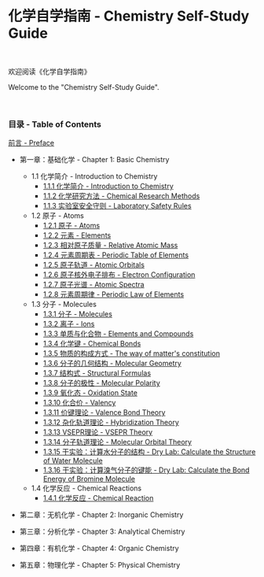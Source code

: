 # 化学自学指南 - Chemistry Self-Study Guide

<br>

欢迎阅读《化学自学指南》

Welcome to the "Chemistry Self-Study Guide".

<br>

### 目录 - Table of Contents

[前言 - Preface](./preface.md)

- 第一章：基础化学 - Chapter 1: Basic Chemistry
    - 1.1 化学简介 - Introduction to Chemistry
        - [1.1.1 化学简介 - Introduction to Chemistry](./1_基础化学_Basic_Chemistry/1.1_化学简介_Introduction_to_Chemistry/1.1.01.md)
        - [1.1.2 化学研究方法 - Chemical Research Methods](./1_基础化学_Basic_Chemistry/1.1_化学简介_Introduction_to_Chemistry/1.1.02.md)
        - [1.1.3 实验室安全守则 - Laboratory Safety Rules](./1_基础化学_Basic_Chemistry/1.1_化学简介_Introduction_to_Chemistry/1.1.03.md)
    - 1.2 原子 - Atoms
        - [1.2.1 原子 - Atoms](./1_基础化学_Basic_Chemistry/1.2_原子_Atoms/1.2.01.md)
        - [1.2.2 元素 - Elements](./1_基础化学_Basic_Chemistry/1.2_原子_Atoms/1.2.02.md)
        - [1.2.3 相对原子质量 - Relative Atomic Mass](./1_基础化学_Basic_Chemistry/1.2_原子_Atoms/1.2.03.md)
        - [1.2.4 元素周期表 - Periodic Table of Elements](./1_基础化学_Basic_Chemistry/1.2_原子_Atoms/1.2.04.md)
        - [1.2.5 原子轨道 - Atomic Orbitals](./1_基础化学_Basic_Chemistry/1.2_原子_Atoms/1.2.05.md)
        - [1.2.6 原子核外电子排布 - Electron Configuration](./1_基础化学_Basic_Chemistry/1.2_原子_Atoms/1.2.06.md)
        - [1.2.7 原子光谱 - Atomic Spectra](./1_基础化学_Basic_Chemistry/1.2_原子_Atoms/1.2.07.md)
        - [1.2.8 元素周期律 - Periodic Law of Elements](./1_基础化学_Basic_Chemistry/1.2_原子_Atoms/1.2.08.md)
    - 1.3 分子 - Molecules
        - [1.3.1 分子 - Molecules](./1_基础化学_Basic_Chemistry/1.3_分子_Molecules/1.3.01.md)
        - [1.3.2 离子 - Ions](./1_基础化学_Basic_Chemistry/1.3_分子_Molecules/1.3.02.md)
        - [1.3.3 单质与化合物 - Elements and Compounds](./1_基础化学_Basic_Chemistry/1.3_分子_Molecules/1.3.03.md)
        - [1.3.4 化学键 - Chemical Bonds](./1_基础化学_Basic_Chemistry/1.3_分子_Molecules/1.3.04.md)
        - [1.3.5 物质的构成方式 - The way of matter's constitution](./1_基础化学_Basic_Chemistry/1.3_分子_Molecules/1.3.05.md)
        - [1.3.6 分子的几何结构 - Molecular Geometry](./1_基础化学_Basic_Chemistry/1.3_分子_Molecules/1.3.06.md)
        - [1.3.7 结构式 - Structural Formulas](./1_基础化学_Basic_Chemistry/1.3_分子_Molecules/1.3.07.md)
        - [1.3.8 分子的极性 - Molecular Polarity](./1_基础化学_Basic_Chemistry/1.3_分子_Molecules/1.3.08.md)
        - [1.3.9 氧化态 - Oxidation State](./1_基础化学_Basic_Chemistry/1.3_分子_Molecules/1.3.09.md)
        - [1.3.10 化合价 - Valency](./1_基础化学_Basic_Chemistry/1.3_分子_Molecules/1.3.10.md)
        - [1.3.11 价键理论 - Valence Bond Theory](./1_基础化学_Basic_Chemistry/1.3_分子_Molecules/1.3.11.md)
        - [1.3.12 杂化轨道理论 - Hybridization Theory](./1_基础化学_Basic_Chemistry/1.3_分子_Molecules/1.3.12.md)
        - [1.3.13 VSEPR理论 - VSEPR Theory](./1_基础化学_Basic_Chemistry/1.3_分子_Molecules/1.3.13.md)
        - [1.3.14 分子轨道理论 - Molecular Orbital Theory](./1_基础化学_Basic_Chemistry/1.3_分子_Molecules/1.3.14.md)
        - [1.3.15 干实验：计算水分子的结构 - Dry Lab: Calculate the Structure of Water Molecule](./1_基础化学_Basic_Chemistry/1.3_分子_Molecules/1.3.15.md)
        - [1.3.16 干实验：计算溴气分子的键能 - Dry Lab: Calculate the Bond Energy of Bromine Molecule](./1_基础化学_Basic_Chemistry/1.3_分子_Molecules/1.3.16.md)
    - 1.4 化学反应 - Chemical Reactions
        - [1.4.1 化学反应 - Chemical Reaction](./1_基础化学_Basic_Chemistry/1.4_化学反应_Chemical_Reaction/1.4.01.md)

- 第二章：无机化学 - Chapter 2: Inorganic Chemistry

- 第三章：分析化学 - Chapter 3: Analytical Chemistry

- 第四章：有机化学 - Chapter 4: Organic Chemistry

- 第五章：物理化学 - Chapter 5: Physical Chemistry